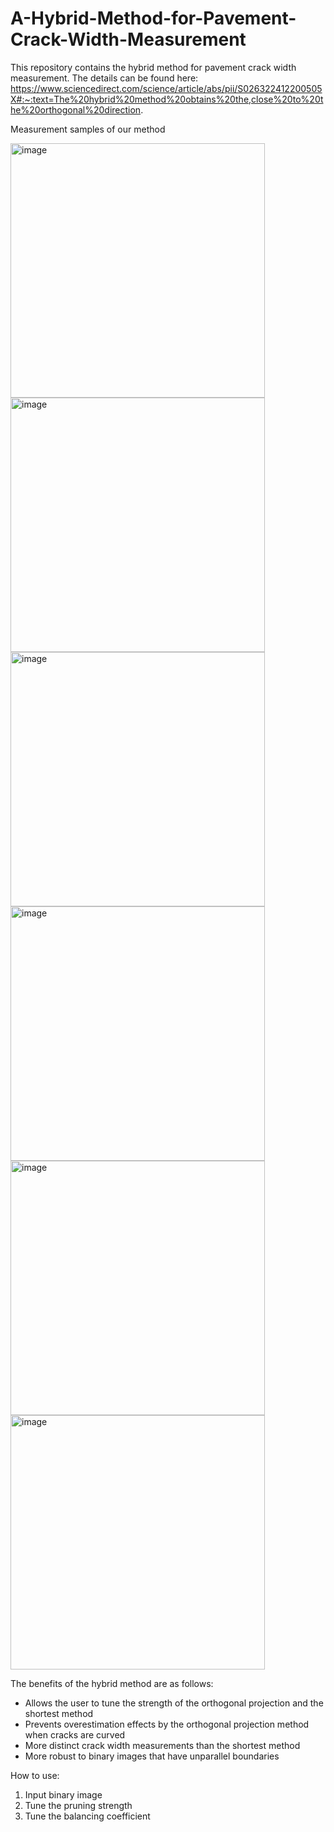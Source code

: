 # A-Hybrid-Method-for-Pavement-Crack-Width-Measurement
This repository contains the hybrid method for pavement crack width measurement. The details can be found here: https://www.sciencedirect.com/science/article/abs/pii/S026322412200505X#:~:text=The%20hybrid%20method%20obtains%20the,close%20to%20the%20orthogonal%20direction.

Measurement samples of our method <br>

<img width="407" alt="image" src="https://github.com/JeremyOng96/A-Hybrid-Method-for-Pavement-Crack-Width-Measurement/assets/17587452/7e8f9bf5-ad8a-41dc-bedc-6a610af7eab8"> <img width="407" alt="image" src="https://github.com/JeremyOng96/A-Hybrid-Method-for-Pavement-Crack-Width-Measurement/assets/17587452/8357551d-6cec-48a2-b220-00268baf11fd"> <img width="407" alt="image" src="https://github.com/JeremyOng96/A-Hybrid-Method-for-Pavement-Crack-Width-Measurement/assets/17587452/4865063d-824e-4e14-b87b-5d5e9c8705ed">
<img width="407" alt="image" src="https://github.com/JeremyOng96/A-Hybrid-Method-for-Pavement-Crack-Width-Measurement/assets/17587452/565b0957-6812-43e8-ae98-000adbdee0f0"> <img width="407" alt="image" src="https://github.com/JeremyOng96/A-Hybrid-Method-for-Pavement-Crack-Width-Measurement/assets/17587452/4cf0d714-0a63-4516-bd21-ffb51852e4c2"> <img width="407" alt="image" src="https://github.com/JeremyOng96/A-Hybrid-Method-for-Pavement-Crack-Width-Measurement/assets/17587452/eef5c8b9-c5b5-4a53-bea7-8a1a3440e94e">

The benefits of the hybrid method are as follows:
   <ul>
     <li>Allows the user to tune the strength of the orthogonal projection and the shortest method</li>
     <li>Prevents overestimation effects by the orthogonal projection method when cracks are curved</li>
     <li>More distinct crack width measurements than the shortest method</li>
     <li>More robust to binary images that have unparallel boundaries</li>
   </ul>
   
How to use:
   <ol>
    <li>Input binary image</li>
    <li>Tune the pruning strength</li>
    <li>Tune the balancing coefficient</li>
   </ol>


   
